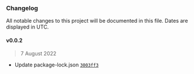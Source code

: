 ### Changelog

All notable changes to this project will be documented in this file. Dates are displayed in UTC.

#### v0.0.2

> 7 August 2022

- Update package-lock.json [`3003ff3`](https://github.com/fireblocks/hardhat-fireblocks/commit/3003ff31d0d08f3927345f4a67fcc6a447082abf)
